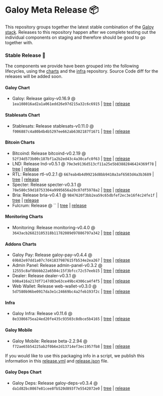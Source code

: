 # Galoy Meta Release 📦

This repository groups together the latest stable combination of the [Galoy stack](https://github.com/GaloyMoney/awesome-galoy#tech-components).
Releases to this repository happen after we complete testing out the individual components on staging and therefore should be good to go together with.

### Stable Release 🎉

The components we provide have been grouped into the following lifecycles, using the [charts](https://github.com/GaloyMoney/charts) and the [infra](https://github.com/GaloyMoney/galoy-infra) repository.
Source Code diff for the releases will be added soon.

#### Galoy Chart
- Galoy: Release galoy-v0.16.9 @ `1ea108016ad2a1a061edd26e97d215a32c6c6915` | [tree](https://github.com/GaloyMoney/charts/tree/1ea108016ad2a1a061edd26e97d215a32c6c6915/charts/galoy) | [release](https://github.com/GaloyMoney/charts/releases/tag/galoy-v0.16.9)

#### Stablesats Chart
- Stablesats: Release stablesats-v0.11.0 @ `f006887c4a80b4b4b5297ee662ab6302187f1671` | [tree](https://github.com/GaloyMoney/charts/tree/f006887c4a80b4b4b5297ee662ab6302187f1671/charts/stablesats) | [release](https://github.com/GaloyMoney/charts/releases/tag/stablesats-v0.11.0)

#### Bitcoin Charts
- Bitcoind: Release bitcoind-v0.2.19 @ `52f34d573b00c187bf1a2b2ed43c4a30cafc0f63` | [tree](https://github.com/GaloyMoney/charts/tree/52f34d573b00c187bf1a2b2ed43c4a30cafc0f63/charts/bitcoind) | [release](https://github.com/GaloyMoney/charts/releases/tag/bitcoind-v0.2.19)
- LND: Release lnd-v0.5.1 @ `79e3e9136d513cf11a25e5b83882846424369f78` | [tree](https://github.com/GaloyMoney/charts/tree/79e3e9136d513cf11a25e5b83882846424369f78/charts/lnd) | [release](https://github.com/GaloyMoney/charts/releases/tag/lnd-v0.5.1)
- RTL: Release rtl-v0.2.1 @ `667eab4b4d99216d8bb9410a3af6503d4a3b3689` | [tree](https://github.com/GaloyMoney/charts/tree/667eab4b4d99216d8bb9410a3af6503d4a3b3689/charts/rtl) | [release](https://github.com/GaloyMoney/charts/releases/tag/rtl-v0.2.1)
- Specter: Release specter-v0.3.1 @ `78e580c59d18753304a9995656a20c07df5978a2` | [tree](https://github.com/GaloyMoney/charts/tree/78e580c59d18753304a9995656a20c07df5978a2/charts/specter) | [release](https://github.com/GaloyMoney/charts/releases/tag/specter-v0.3.1)
- Bria: Release bria-v0.4.1 @ `9847620f3bb2ea59c65dbfef2ec3e16f4c24fe1f` | [tree](https://github.com/GaloyMoney/charts/tree/9847620f3bb2ea59c65dbfef2ec3e16f4c24fe1f/charts/bria) | [release](https://github.com/GaloyMoney/charts/releases/tag/bria-v0.4.1)
- Fulcrum: Release  @ `` | [tree](https://github.com/GaloyMoney/charts/tree//charts/fulcrum) | [release](https://github.com/GaloyMoney/charts/releases/tag/)

#### Monitoring Charts
- Monitoring: Release monitoring-v0.4.0 @ `3643acb26823105318b11782089d97886797a342` | [tree](https://github.com/GaloyMoney/charts/tree/3643acb26823105318b11782089d97886797a342/charts/monitoring) | [release](https://github.com/GaloyMoney/charts/releases/tag/monitoring-v0.4.0)

#### Addons Charts
- Galoy Pay: Release galoy-pay-v0.4.4 @ `69b82e97dd1a07c7d41837987615fb534e2ea267` | [tree](https://github.com/GaloyMoney/charts/tree/69b82e97dd1a07c7d41837987615fb534e2ea267/charts/galoy-pay) | [release](https://github.com/GaloyMoney/charts/releases/tag/galoy-pay-v0.4.4)
- Admin Panel: Release admin-panel-v0.3.2 @ `12555c8af8bbbb22a6504c15f3bfcc72c57eeb15` | [tree](https://github.com/GaloyMoney/charts/tree/12555c8af8bbbb22a6504c15f3bfcc72c57eeb15/charts/admin-panel) | [release](https://github.com/GaloyMoney/charts/releases/tag/admin-panel-v0.3.2)
- Dealer: Release dealer-v0.3.1 @ `b98a416a217df7147d03e63ce49bc4306ca4f4f5` | [tree](https://github.com/GaloyMoney/charts/tree/b98a416a217df7147d03e63ce49bc4306ca4f4f5/charts/dealer) | [release](https://github.com/GaloyMoney/charts/releases/tag/dealer-v0.3.1)
- Web Wallet: Release web-wallet-v0.3.0 @ `5d7580b96be0917da3e1c24669bc4a2feb193f2c` | [tree](https://github.com/GaloyMoney/charts/tree/5d7580b96be0917da3e1c24669bc4a2feb193f2c/charts/web-wallet) | [release](https://github.com/GaloyMoney/charts/releases/tag/web-wallet-v0.3.0)

#### Infra

- Galoy Infra: Release v0.11.6 @ `8e3386675ea24ed20fe435c93503c8dbce5b4165` | [tree](https://github.com/GaloyMoney/galoy-infra/tree/8e3386675ea24ed20fe435c93503c8dbce5b4165) | [release](https://github.com/GaloyMoney/galoy-infra/releases/tag/v0.11.6)

#### Galoy Mobile

- Galoy Mobile: Release beta-2.2.94 @ `f72ae65b54225ab2f0b6e2d13714ef3ec1957fb8` | [tree](https://github.com/GaloyMoney/galoy-mobile/tree/f72ae65b54225ab2f0b6e2d13714ef3ec1957fb8) | [release](https://github.com/GaloyMoney/galoy-mobile/releases/tag/beta-2.2.94)

If you would like to use this packaging info in a script, we publish this information in this [release.yml](./release.yml) and [release.json](./release.json) file.

#### Galoy Deps Chart
- Galoy Deps: Release galoy-deps-v0.3.4 @ `da1d82bc0867e81cee8fb520d893f7e5542072e0` | [tree](https://github.com/GaloyMoney/charts/tree/da1d82bc0867e81cee8fb520d893f7e5542072e0/charts/galoy-deps) | [release](https://github.com/GaloyMoney/charts/releases/tag/galoy-deps-v0.3.4)
